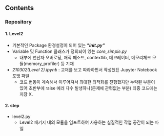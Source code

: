 ## Contents
### Repository 
#### 1. Level2
+ 기본적인 Package 환경설정이 되어 있는 _**"__init__.py"**_
+ Variable 및 Function 클래스가 정의되어 있는 _core_simple.py_
	- 내부에 연산자 오버로딩, 매직 메소드, contextlib, 데코레이터, 메모리체크 모듈(memory_profiler) 등 기재
+ _210302(Level 2).ipynb_ : 교재를 보고 따라하면서 작성했던 Jupyter Notebook 포맷 파일
	- 코드 변동이 계속해서 이루어져서 최대한 최적화를 진행했지만 누락된 부분이 있어 초반부에 raise 에러 다수 발생하나(문제에 관련없는 부분) 최종 코드에는 지장 X.

#### 2. step
+ level2.py
	- Level2 패키지 내의 모듈을 임포트하여 사용하는 실질적인 작업 공간이 되는 파일
